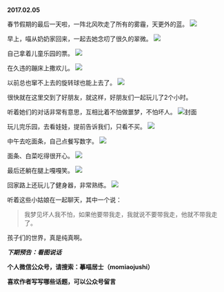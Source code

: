 
          
**2017.02.05**

春节假期的最后一天啦，一阵北风吹走了所有的雾霾，天更外的蓝。
![](http://upload-images.jianshu.io/upload_images/51001-b95844ef35c7b774.jpg)


早上，喵从奶奶家回来，一起去她念叨了很久的翠微。
![](http://upload-images.jianshu.io/upload_images/51001-bba71cc3a251cbeb.jpg)


自己拿着儿童乐园的票。
![](http://upload-images.jianshu.io/upload_images/51001-740a57ae1de4302b.jpg)


在久违的蹦床上撒欢儿。
![](http://upload-images.jianshu.io/upload_images/51001-878caace10cc4c26.jpg)


以前总也窜不上去的旋转球也能上去了。
![](http://upload-images.jianshu.io/upload_images/51001-ddde45ab295c10a9.jpg)


很快就在这里交到了好朋友，就这样，好朋友们一起玩儿了2个小时。

听着她们的对话非常有意思，互相比着不怕做噩梦，不怕坏人。
![](http://upload-images.jianshu.io/upload_images/51001-c0cbcc24d1a9b5ad.jpg)封面


玩儿完乐园，去看娃娃，提前告诉我们，只看不买。
![](http://upload-images.jianshu.io/upload_images/51001-aca61777e7091562.jpg)


中午去吃面条，自己点餐写数字。
![](http://upload-images.jianshu.io/upload_images/51001-d3ddf368d6b81345.jpg)


面条、白菜吃得很开心。
![](http://upload-images.jianshu.io/upload_images/51001-1f280bf80bd37000.jpg)


最后还躺在腿上嘎嘎笑。
![](http://upload-images.jianshu.io/upload_images/51001-5e9e4cbfe9a4e181.jpg)


回家路上还玩儿了健身器，非常熟练。
![](http://upload-images.jianshu.io/upload_images/51001-713c5e3f73ebe496.jpg)


听着这些小姑娘在一起聊天，其中一个说：
>我梦见坏人我不怕，如果他要带我走，我就说不要带我走，他就不带我走了。


孩子们的世界，真是纯真啊。


***下期预告：看图说话***


**个人微信公众号，请搜索：摹喵居士（momiaojushi）**

**喜欢作者写写哪些话题，可以公众号留言**

        